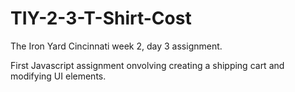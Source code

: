 # TIY-2-3-T-Shirt-Cost

The Iron Yard Cincinnati week 2, day 3 assignment. 

First Javascript assignment onvolving creating a shipping cart and modifying UI elements.